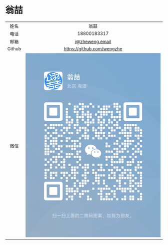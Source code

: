 # 翁喆

|        |      |
| :----: | :--: |
|  姓名  | 翁喆 |
|  电话  | 18800183317 |
|  邮箱  | i@zheweng.email |
| Github | https://github.com/wengzhe |
|  微信  | <img src=微信.jpg height=40% /> |

